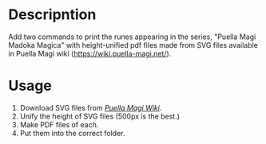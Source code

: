 # Descripntion
Add two commands to print the runes appearing in the series, "Puella Magi Madoka Magica" with height-unified pdf files made from SVG files available in Puella Magi wiki (https://wiki.puella-magi.net/).
# Usage
1. Download SVG files from [*Puella Magi Wiki*](https://wiki.puella-magi.net/).  
1. Unify the height of SVG files (500px is the best.)  
1. Make PDF files of each.  
1. Put them into the correct folder.
